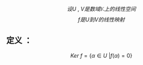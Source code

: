 $$设U \ , \ V是数域\mathbb{K}上的线性空间$$
$$f是U到V的线性映射$$
## 定义 ：
$$\tag{线性映射的核} Ker  \ f = \{ \alpha \in U  \ | f(\alpha)=0 \}$$